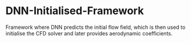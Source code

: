 # DNN-Initialised-Framework
Framework where DNN predicts the initial flow field, which is then used to initialise the CFD solver and later provides aerodynamic coefficients.

